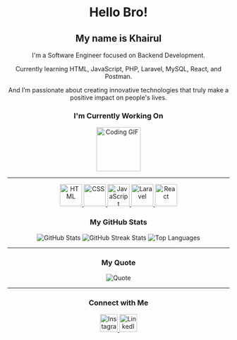 <h1 align="center">
  Hello Bro! 
</h1>

<h2 align="center">
  My name is Khairul
</h2>

<p align="center">
  I'm a Software Engineer focused on Backend Development.
</p>

<p align="center">
   Currently learning HTML, JavaScript, PHP, Laravel, MySQL, React, and Postman.
</p>

<p align="center">
  And I’m passionate about creating innovative technologies that truly make a positive impact on people's lives.
</p>

<h3 align="center">I'm Currently Working On</h3>

<p align="center">
  <img src="https://i.giphy.com/media/v1.Y2lkPTc5MGI3NjExeGFwdnVid29mYWh4Y3AyNnQzM3prcmwzdnRlZmZuNzNoc3p3M3E4OCZlcD12MV9pbnRlcm5hbF9naWZfYnlfaWQmY3Q9Zw/paKhPtCfM7RDQyRyGf/giphy.gif" alt="Coding GIF" width="100">
</p>

---

<p align="center">
  <a href="https://developer.mozilla.org/en-US/docs/Web/HTML" target="_blank">
    <img src="https://upload.wikimedia.org/wikipedia/commons/6/61/HTML5_logo_and_wordmark.svg" alt="HTML" width="50" height="50">
  </a>
  <a href="https://developer.mozilla.org/en-US/docs/Web/CSS" target="_blank">
    <img src="https://upload.wikimedia.org/wikipedia/commons/d/d5/CSS3_logo_and_wordmark.svg" alt="CSS" width="50" height="50">
  </a>
  <a href="https://developer.mozilla.org/en-US/docs/Web/JavaScript" target="_blank">
    <img src="https://upload.wikimedia.org/wikipedia/commons/6/6a/JavaScript-logo.png" alt="JavaScript" width="50" height="50">
  </a>
  <a href="https://laravel.com/" target="_blank">
    <img src="https://upload.wikimedia.org/wikipedia/commons/9/9a/Laravel.svg" alt="Laravel" width="50" height="50">
  </a>
  <a href="https://reactjs.org/" target="_blank">
    <img src="https://upload.wikimedia.org/wikipedia/commons/a/a7/React-icon.svg" alt="React" width="50" height="50">
  </a>
</p>

<h3 align="center">My GitHub Stats</h3>

<p align="center">
  <img src="https://github-readme-stats.vercel.app/api?username=khairull7&show_icons=true&theme=github_dark&hide_border=true&count_private=true" alt="GitHub Stats">
  <img src="https://github-readme-streak-stats.herokuapp.com/?user=khairull7&theme=github_dark&hide_border=true" alt="GitHub Streak Stats">
  <img src="https://github-readme-stats.vercel.app/api/top-langs/?username=khairull7&layout=compact&theme=github_dark&hide_border=true" alt="Top Languages">
</p>

---

<h3 align="center">My Quote</h3>

<p align="center">
  <img src="https://img.shields.io/badge/-The%20only%20way%20to%20do%20great%20work%20is%20to%20love%20what%20you%20do.-white?style=for-the-badge&logo=react&logoColor=white&color=333333" alt="Quote">
</p>

---

<h3 align="center">Connect with Me</h3>

<p align="center">
  <a href="https://www.instagram.com/khairul_instagram/" target="_blank">
    <img src="https://upload.wikimedia.org/wikipedia/commons/a/a5/Instagram_icon.png" alt="Instagram" width="40" height="40">
  </a>
  <a href="https://www.linkedin.com/in/khairul-linkedin/" target="_blank">
    <img src="https://upload.wikimedia.org/wikipedia/commons/c/ca/LinkedIn_logo_initials.png" alt="LinkedIn" width="40" height="40">
  </a>
</p>

